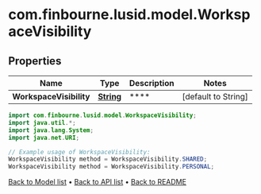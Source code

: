 # com.finbourne.lusid.model.WorkspaceVisibility

## Properties

Name | Type | Description | Notes
------------ | ------------- | ------------- | -------------
**WorkspaceVisibility** | [**String**](.md) | **** | [default to String]

```java
import com.finbourne.lusid.model.WorkspaceVisibility;
import java.util.*;
import java.lang.System;
import java.net.URI;

// Example usage of WorkspaceVisibility:
WorkspaceVisibility method = WorkspaceVisibility.SHARED;
WorkspaceVisibility method = WorkspaceVisibility.PERSONAL;
```


[Back to Model list](../README.md#documentation-for-models) &#8226; [Back to API list](../README.md#documentation-for-api-endpoints) &#8226; [Back to README](../README.md)
